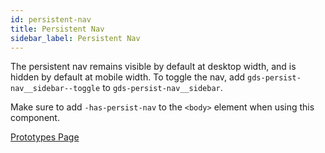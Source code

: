 ```yaml
---
id: persistent-nav
title: Persistent Nav
sidebar_label: Persistent Nav
---
```


The persistent nav remains visible by default at desktop width, and is hidden by default at mobile width. To toggle the nav, add `gds-persist-nav__sidebar--toggle` to `gds-persist-nav__sidebar`.

Make sure to add `-has-persist-nav` to the `<body>` element when using this component.

<p style="margin-bottom: 0.8em">
    <a href="https://ds.gumgum.com/stable/index.html#gds-persist-nav" target="_blank">Prototypes Page</a>
</p>
